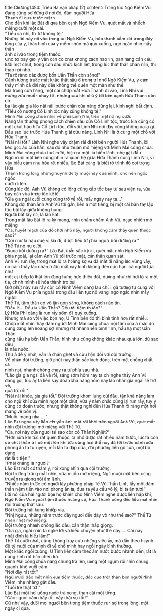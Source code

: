 title:Chương1494: Triêu Hà vạn pháp (2)
content:
Trong lúc Ngô Kiếm Vu đang sững sờ đứng ở nơi đó, đám người Hứa<br>Thanh đi qua trước mặt y.<br>Cho đến khi lão Bát đi qua bên cạnh Ngô Kiếm Vu, quét mắt và nhếch<br>miệng cười một cái.<br>"Tiểu oa nhi, thi từ không tệ."<br>Những lời này rơi vào trong tai Ngô Kiếm Vu, hóa thành sấm sét trong đáy<br>lòng của y, thân hình của y mềm nhũn mà quỳ xuống, ngơ ngác nhìn mấy thân<br>ảnh đi vào trong tiệm thuốc.<br>Cho tới bây giờ, y vẫn còn có chút không cách nào tin, bản năng cắn đầu<br>lưỡi một chút, trong cơn đau nhức kịch liệt, trong lúc thất thần chán nản, thì<br>thào nói nhỏ.<br>"Ta rõ ràng gặp được bốn Uẩn Thần còn sống!"<br>Cảnh tượng trước mắt khắc thật sâu ở trong trí nhớ Ngô Kiếm Vu, y cảm<br>thấy mình cả đời này đều không thể quên một màn như thế.<br>Mà trong cửa hàng, một cái chớp mắt Hứa Thanh đi vào, Linh Nhi vui<br>mừng vừa muốn chạy tới, nhưng sau khi chú ý tới bên cạnh Hứa Thanh còn có<br>ba lão gia gia lão nãi nãi, bước chân của nàng dừng lại, kinh nghi bất định.<br>"Tiểu cô nương Cổ Linh tộc này cũng không tệ."<br>Minh Mai công chúa nhìn về phía Linh Nhi, trên mặt nở nụ cười.<br>Nàng tán thưởng phong cách chiến đấu của Cổ Linh tộc, trước kia cũng có<br>một chút hảo hữu Cổ Linh tộc, đối với Linh Nhi nơi đây cũng không xa lạ gì.<br>Dẫu sao lúc trước Hứa Thanh giải cứu nàng, Linh Nhi là ở cùng một chỗ với<br>Hứa Thanh.<br>"Nãi nãi tốt." Linh Nhi nghe vậy chậm rãi đi tới bên người Hứa Thanh, lôi<br>kéo góc áo của hắn, sau đó nhu thuận mở miệng với Minh Mai công chúa.<br>Minh Mai công chúa tươi cười, hiện ra một tia hiền lành, nhẹ gật đầu.<br>Ngũ muội một bên cũng nhìn ra quan hệ giữa Hứa Thanh cùng Linh Nhi, vì<br>vậy biểu cảm nhu hòa rất nhiều, lão Bát càng là biết rõ trình độ coi trọng Hứa<br>Thanh trong lòng những huynh đệ tỷ muội này của mình, cho nên ngốc ngốc<br>cười rộ lên.<br>Cùng lúc đó, Anh Vũ không có lông cũng cấp tốc bay từ sau viện ra, vừa<br>bay còn vừa khóc lóc kể lể.<br>"Gia gia ngài cuối cùng cũng trở về rồi, mấy ngày nay ta..."<br>Không đợi thân ảnh Anh Vũ tới gần, liền á một tiếng, bị một cái bàn tay lập<br>tức bắt lấy giữa không trung.<br>Người bắt lấy nó, là lão Bát.<br>Trong mắt lão Bát lộ ra kỳ mang, nhìn chằm chằm Anh Vũ, ngạc nhiên mở<br>miệng.<br>"Ca, huyết mạch của đồ chơi nhỏ này, ngươi không cảm thấy quen thuộc<br>sao?"<br>"Coi như là hậu duệ vị kia đi, được tiểu tử phía ngoài bồi dưỡng ra."<br>Thế Tử nở nụ cười.<br>"Được bồi dưỡng ra?" Lão Bát thần sắc kỳ dị, quét mắt nhìn Ngô Kiếm Vu<br>phía ngoài, lại cầm Anh Vũ tới trước mặt, cẩn thận quan sát.<br>Anh Vũ run rẩy, trong mắt lộ ra hoảng sợ và đã mất đi năng lực vùng vẫy,<br>nó cảm thấy lão nhân trước mắt này kinh khủng đến cực hạn, cả người tựa như<br>một cái bếp lò thật lớn đang hừng hực thiêu đốt, dường như chỉ hơi lộ ra một<br>tia, chính mình sẽ hóa thành tro bụi.<br>Giờ phút này run rẩy còn có Ninh Viêm đang lau chùi, gã tương tự cùng với<br>Ngô Kiếm Vu phía ngoài, trong đầu liên tục nổ vang, ngơ ngác nhìn mấy người<br>Thế Tử, tâm thần có vô tận gợn sóng, không cách nào tin.<br>"Đều là... Đều là Uẩn Thần? Đều tới tiệm thuốc?"<br>Lý Hữu Phỉ càng là run rẩy sớm đã quỳ xuống.<br>Nhưng mà so với việc bọn họ, U Tinh bên đó thì bình tĩnh hơn rất nhiều.<br>Chớp mắt nhìn thấy đám người Minh Mai công chúa, nội tâm của ả mặc dù<br>cũng dâng lên hoảng sợ, nhưng rất nhanh liền bình tĩnh, hầu hạ một Uẩn Thần<br>cùng hầu hạ bốn Uẩn Thần, hình như cũng không khác nhau quá lớn, dù sao đều<br>là nấu nước.<br>Thứ ả để ý nhất, vẫn là chán ghét và cừu hận đối với đội trưởng.<br>Về phần đội trưởng, giờ phút này thần sắc kích động, trên mặt chồng chất vẻ<br>nịnh nọt, nhanh chóng chạy ra từ phía sau nhà.<br>"Lão gia gia ngài đã về rồi, sáng sớm hôm nay ta chỉ nghe thấy Anh Vũ<br>đang gọi, lúc ấy ta liền suy đoán khả năng hôm nay lão nhân gia ngài sẽ trở về,<br>quá tốt rồi."<br>"Nãi nãi khỏe, gia gia tốt." Đội trưởng khom lưng cúi đầu, tận khả năng làm<br>cho ngữ khí của mình ngọt một chút, vừa ý nắm chắc cũng lại run rẩy, tuy y<br>cũng có đoán trước, nhưng thật không nghĩ đến Hứa Thanh rõ ràng một hơi<br>mang về bốn vị.<br>"Muốn mạng nha....."<br>Lão Bát nghe vậy liền chuyển ánh mắt rời khỏi trên người Anh Vũ, quét mắt<br>nhìn đội trưởng, mở miệng với Thế Tử.<br>"Ca, nơi này của ngươi tại sao còn có Thần Nghiệt?"<br>"Hơn nữa khí tức rất quen thuộc, ta nhớ được rất nhiều năm trước, lúc ta còn<br>có chút thần trí, có một tên khí tức cùng loại thế này đã tới trước cánh cửa<br>phong ấn ta tu luyện, mỗi lần ta đập cửa, đối phương liền gõ cửa, một bộ dạng<br>rất là ti tiện."<br>"Phải chăng là ngươi?"<br>Lão Bát mắt có thâm ý, nói xong nhìn qua đội trưởng.<br>Đội trưởng trừng mắt nhìn, vừa muốn mở miệng, Ngũ muội một bên cũng<br>truyền ra giọng nói âm lãnh.<br>"Nhiều năm trước có người lấy phương pháp Tế Vũ Thần Linh, lấy một đám<br>thần niệm tiến vào nơi phong ấn ta, đưa ra yêu cầu vô lý, bị ta ăn tươi."<br>Lời nói của hai người bọn họ khiến cho Ninh Viêm nghe được liền hấp khí,<br>Ngô Kiếm Vu ngoài tiệm thuốc hoảng sợ, Hứa Thanh cũng đều liếc mắt nhìn<br>đội trưởng thật sâu.<br>Đội trưởng hãi hùng khiếp vía.<br>"Nhị Ngưu, những năm trước đây ngươi đều dày vò như thế sao?" Thế Tử<br>nhàn nhạt mở miệng.<br>Đội trưởng nhanh chóng lắc đầu, cẩn thận thấp giọng.<br>"Gia gia, ngài nhìn ta nghe lời và hiểu chuyện như thế này..... Cái này<br>nhất định là hiểu lầm!"<br>Thế Tử cười nhạt, cũng không truy cứu những việc ấy, mà dẫn theo huynh<br>đệ tỷ muội của mình đi về chỗ mình hay ngồi ngày bình thường.<br>Một khắc ngồi xuống, U Tinh liền cầm theo ấm nước bước nhanh đến, rất là<br>cung kính rót bốn chén trà.<br>Minh Mai công chúa nâng chung trà lên, uống một ngụm rồi nhìn chung<br>quanh, khẽ vuốt cằm.<br>"Nơi đây rất tốt."<br>Ngũ muội đảo mắt nhìn qua tiệm thuốc, đảo qua trên thân bọn người Ninh<br>Viêm, nhẹ nhàng gật đầu.<br>"Tuổi trẻ thật tốt."<br>Lão Bát một hơi uống nước trà xong, than dài một tiếng.<br>"Các ngươi cảm thấy tốt, vậy thật sự tốt!"<br>Cứ như vậy, dưới mọi người bên trong tiệm thuốc run sợ trong lòng, một<br>ngày đi qua.